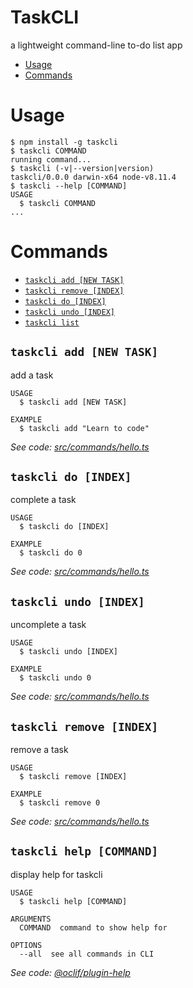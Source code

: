 TaskCLI
=======

a lightweight command-line to-do list app

<!-- [![oclif](https://img.shields.io/badge/cli-oclif-brightgreen.svg)](https://oclif.io) -->
<!-- [![Version](https://img.shields.io/npm/v/taskcli.svg)](https://npmjs.org/package/taskcli) -->
<!-- ![Downloads/week](https://img.shields.io/npm/dw/taskcli.svg)](https://npmjs.org/package/taskcli) -->
<!-- [![License](https://img.shields.io/npm/l/taskcli.svg)](https://github.com/gddavidson99/taskcli/blob/master/package.json) -->

<!-- toc -->
* [Usage](#usage)
* [Commands](#commands)
<!-- tocstop -->
# Usage
<!-- usage -->
```sh-session
$ npm install -g taskcli
$ taskcli COMMAND
running command...
$ taskcli (-v|--version|version)
taskcli/0.0.0 darwin-x64 node-v8.11.4
$ taskcli --help [COMMAND]
USAGE
  $ taskcli COMMAND
...
```
<!-- usagestop -->
# Commands
<!-- commands -->
* [`taskcli add [NEW TASK]`](#taskcli-add-new-task)
* [`taskcli remove [INDEX]`](#taskcli-remove-index)
* [`taskcli do [INDEX]`](#taskcli-do-index)
* [`taskcli undo [INDEX]`](#taskcli-undo-index)
* [`taskcli list`](#taskcli-list)

## `taskcli add [NEW TASK]`

add a task

```
USAGE
  $ taskcli add [NEW TASK]

EXAMPLE
  $ taskcli add "Learn to code"
```

_See code: [src/commands/hello.ts](https://github.com/gddavidson99/taskcli/blob/v0.0.0/src/commands/add.ts)_

## `taskcli do [INDEX]`

complete a task

```
USAGE
  $ taskcli do [INDEX]

EXAMPLE
  $ taskcli do 0
```

_See code: [src/commands/hello.ts](https://github.com/gddavidson99/taskcli/blob/v0.0.0/src/commands/do.ts)_

## `taskcli undo [INDEX]`

uncomplete a task

```
USAGE
  $ taskcli undo [INDEX]

EXAMPLE
  $ taskcli undo 0
```

_See code: [src/commands/hello.ts](https://github.com/gddavidson99/taskcli/blob/v0.0.0/src/commands/undo.ts)_

## `taskcli remove [INDEX]`

remove a task

```
USAGE
  $ taskcli remove [INDEX]

EXAMPLE
  $ taskcli remove 0
```

_See code: [src/commands/hello.ts](https://github.com/gddavidson99/taskcli/blob/v0.0.0/src/commands/undo.ts)_

## `taskcli help [COMMAND]`

display help for taskcli

```
USAGE
  $ taskcli help [COMMAND]

ARGUMENTS
  COMMAND  command to show help for

OPTIONS
  --all  see all commands in CLI
```

_See code: [@oclif/plugin-help](https://github.com/oclif/plugin-help/blob/v2.2.0/src/commands/help.ts)_
<!-- commandsstop -->
